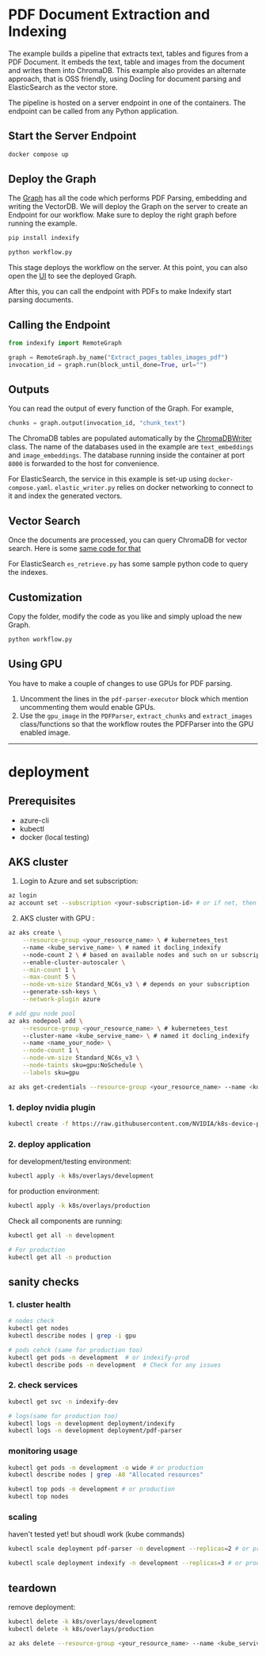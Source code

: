 # PDF Document Extraction and Indexing

The example builds a pipeline that extracts text, tables and figures from a PDF Document. It embeds the text, table and images from the document and writes them into ChromaDB.
This example also provides an alternate approach, that is OSS friendly, using Docling for document parsing and ElasticSearch as the vector store.

The pipeline is hosted on a server endpoint in one of the containers. The endpoint can be called from any Python application.

## Start the Server Endpoint

```bash
docker compose up
```

## Deploy the Graph
The [Graph](workflow.py) has all the code which performs PDF Parsing, embedding and writing the VectorDB. We will deploy the Graph on the server to create an Endpoint for our workflow. 
Make sure to deploy the right graph before running the example.

```bash
pip install indexify
```

```bash
python workflow.py
```

This stage deploys the workflow on the server. At this point, you can also open the [UI](http://localhost:8900) to see the deployed Graph.

After this, you can call the endpoint with PDFs to make Indexify start parsing documents.

## Calling the Endpoint 

```python
from indexify import RemoteGraph

graph = RemoteGraph.by_name("Extract_pages_tables_images_pdf")
invocation_id = graph.run(block_until_done=True, url="")
```

## Outputs 
You can read the output of every function of the Graph. For example,

```python
chunks = graph.output(invocation_id, "chunk_text")
```

The ChromaDB tables are populated automatically by the [ChromaDBWriter](https://github.com/tensorlakeai/indexify/blob/main/examples/pdf_document_extraction/chromadb_writer.py) class.
The name of the databases used in the example are `text_embeddings` and `image_embeddings`. The database running inside the container at port `8000` is forwarded to the host for convenience. 

For ElasticSearch, the service in this example is set-up using `docker-compose.yaml`. `elastic_writer.py` relies on docker networking to connect to it
and index the generated vectors.

## Vector Search

Once the documents are processed, you can query ChromaDB for vector search. Here is some [same code for that](https://github.com/tensorlakeai/indexify/blob/main/examples/pdf_document_extraction/retreive.py)

For ElasticSearch `es_retrieve.py` has some sample python code to query the indexes.

## Customization

Copy the folder, modify the code as you like and simply upload the new Graph.

```bash
python workflow.py
```

## Using GPU

You have to make a couple of changes to use GPUs for PDF parsing.
1. Uncomment the lines in the `pdf-parser-executor` block which mention uncommenting them would enable GPUs.
2. Use the `gpu_image` in the `PDFParser`, `extract_chunks` and `extract_images` class/functions so that the workflow routes the PDFParser into the GPU enabled image.




---

# deployment

## Prerequisites

- azure-cli
- kubectl
- docker (local testing)

## AKS cluster

1. Login to Azure and set subscription:
```bash
az login
az account set --subscription <your-subscription-id> # or if net, then login on web before running az login, automatic then
```

2. AKS cluster with GPU :
```bash
az aks create \
    --resource-group <your_resource_name> \ # kubernetees_test
    --name <kube_servive_name> \ # named it docling_indexify
    --node-count 2 \ # based on available nodes and such on ur subscription and location (read aks docs to check that)
    --enable-cluster-autoscaler \
    --min-count 1 \
    --max-count 5 \
    --node-vm-size Standard_NC6s_v3 \ # depends on your subscription
    --generate-ssh-keys \
    --network-plugin azure

# add gpu node pool
az aks nodepool add \
    --resource-group <your_resource_name> \ # kubernetees_test
    --cluster-name <kube_servive_name> \ # named it docling_indexify
    --name <name_your_node> \
    --node-count 1 \
    --node-vm-size Standard_NC6s_v3 \
    --node-taints sku=gpu:NoSchedule \
    --labels sku=gpu

az aks get-credentials --resource-group <your_resource_name> --name <kube_servive_name>
```

### 1. deploy nvidia plugin
```bash
kubectl create -f https://raw.githubusercontent.com/NVIDIA/k8s-device-plugin/v0.14.1/nvidia-device-plugin.yml
```

### 2. deploy application

for development/testing environment:
```bash
kubectl apply -k k8s/overlays/development
```

for production environment:
```bash
kubectl apply -k k8s/overlays/production
```

Check all components are running:
```bash
kubectl get all -n development 

# For production
kubectl get all -n production
```

## sanity checks

### 1. cluster health
```bash
# nodes check
kubectl get nodes
kubectl describe nodes | grep -i gpu

# pods cehck (same for production too)
kubectl get pods -n development  # or indexify-prod
kubectl describe pods -n development  # Check for any issues
```

### 2. check services
  ```bash
kubectl get svc -n indexify-dev

# logs(same for production too)
kubectl logs -n development deployment/indexify
kubectl logs -n development deployment/pdf-parser
```

### monitoring usage

```bash
kubectl get pods -n development -o wide # or production
kubectl describe nodes | grep -A8 "Allocated resources"

kubectl top pods -n development # or production
kubectl top nodes
```

### scaling
haven't tested yet! but shoudl work (kube commands)

```bash
kubectl scale deployment pdf-parser -n development --replicas=2 # or production

kubectl scale deployment indexify -n development --replicas=3 # or production
```

## teardown 

remove deployment:
```bash
kubectl delete -k k8s/overlays/development
kubectl delete -k k8s/overlays/production

az aks delete --resource-group <your_resource_name> --name <kube_servive_name>
```
